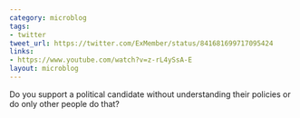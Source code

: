 ```yaml
---
category: microblog
tags:
- twitter
tweet_url: https://twitter.com/ExMember/status/841681699717095424
links:
- https://www.youtube.com/watch?v=z-rL4ySsA-E
layout: microblog
---
```

Do you support a political candidate without understanding their policies or do only other people do that?
